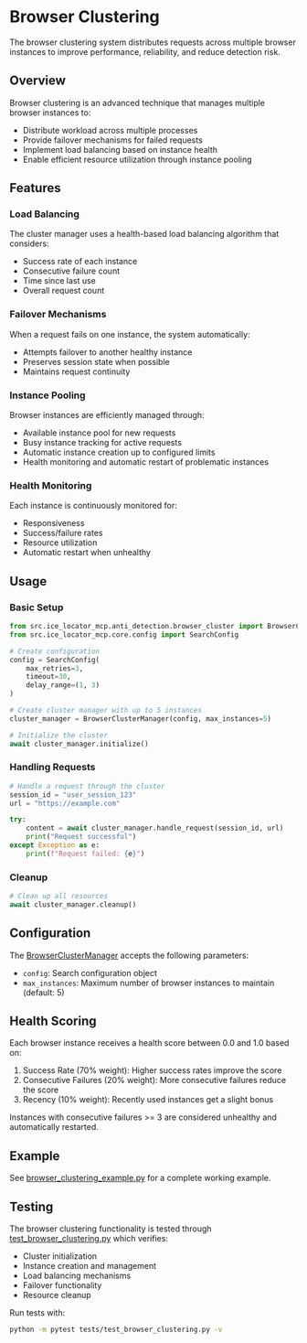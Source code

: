 # Browser Clustering

The browser clustering system distributes requests across multiple browser instances to improve performance, reliability, and reduce detection risk.

## Overview

Browser clustering is an advanced technique that manages multiple browser instances to:
- Distribute workload across multiple processes
- Provide failover mechanisms for failed requests
- Implement load balancing based on instance health
- Enable efficient resource utilization through instance pooling

## Features

### Load Balancing
The cluster manager uses a health-based load balancing algorithm that considers:
- Success rate of each instance
- Consecutive failure count
- Time since last use
- Overall request count

### Failover Mechanisms
When a request fails on one instance, the system automatically:
- Attempts failover to another healthy instance
- Preserves session state when possible
- Maintains request continuity

### Instance Pooling
Browser instances are efficiently managed through:
- Available instance pool for new requests
- Busy instance tracking for active requests
- Automatic instance creation up to configured limits
- Health monitoring and automatic restart of problematic instances

### Health Monitoring
Each instance is continuously monitored for:
- Responsiveness
- Success/failure rates
- Resource utilization
- Automatic restart when unhealthy

## Usage

### Basic Setup

```python
from src.ice_locator_mcp.anti_detection.browser_cluster import BrowserClusterManager
from src.ice_locator_mcp.core.config import SearchConfig

# Create configuration
config = SearchConfig(
    max_retries=3,
    timeout=30,
    delay_range=(1, 3)
)

# Create cluster manager with up to 5 instances
cluster_manager = BrowserClusterManager(config, max_instances=5)

# Initialize the cluster
await cluster_manager.initialize()
```

### Handling Requests

```python
# Handle a request through the cluster
session_id = "user_session_123"
url = "https://example.com"

try:
    content = await cluster_manager.handle_request(session_id, url)
    print("Request successful")
except Exception as e:
    print(f"Request failed: {e}")
```

### Cleanup

```python
# Clean up all resources
await cluster_manager.cleanup()
```

## Configuration

The [BrowserClusterManager](file:///Users/trose/src/locator-mcp/src/ice_locator_mcp/anti_detection/browser_cluster.py#L103-L219) accepts the following parameters:

- `config`: Search configuration object
- `max_instances`: Maximum number of browser instances to maintain (default: 5)

## Health Scoring

Each browser instance receives a health score between 0.0 and 1.0 based on:

1. Success Rate (70% weight): Higher success rates improve the score
2. Consecutive Failures (20% weight): More consecutive failures reduce the score
3. Recency (10% weight): Recently used instances get a slight bonus

Instances with consecutive failures >= 3 are considered unhealthy and automatically restarted.

## Example

See [browser_clustering_example.py](file:///Users/trose/src/locator-mcp/examples/browser_clustering_example.py) for a complete working example.

## Testing

The browser clustering functionality is tested through [test_browser_clustering.py](file:///Users/trose/src/locator-mcp/tests/test_browser_clustering.py) which verifies:
- Cluster initialization
- Instance creation and management
- Load balancing mechanisms
- Failover functionality
- Resource cleanup

Run tests with:
```bash
python -m pytest tests/test_browser_clustering.py -v
```
